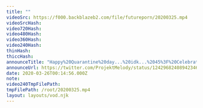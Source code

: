 ```yaml
---
title: ""
videoSrc: https://f000.backblazeb2.com/file/futureporn/20200325.mp4
videoSrcHash: 
video720Hash: 
video480Hash: 
video360Hash: 
video240Hash: 
thinHash: 
thiccHash: 
announceTitle: "Happy%20Quarantine%20day...%20idk...%2045%3F%20Celebrate%20the%20sexy%20serenity%20of%20staying%20inside%20by%20joining%20me%20on%20CB%20%20Special%20DJ%20tonight%20%40Shimotsukei"
announceUrl: https://twitter.com/ProjektMelody/status/1242968240894234627
date: 2020-03-26T00:14:56.000Z
note: 
video240TmpFilePath: 
tmpFilePath: /root/20200325.mp4
layout: layouts/vod.njk
---
```


